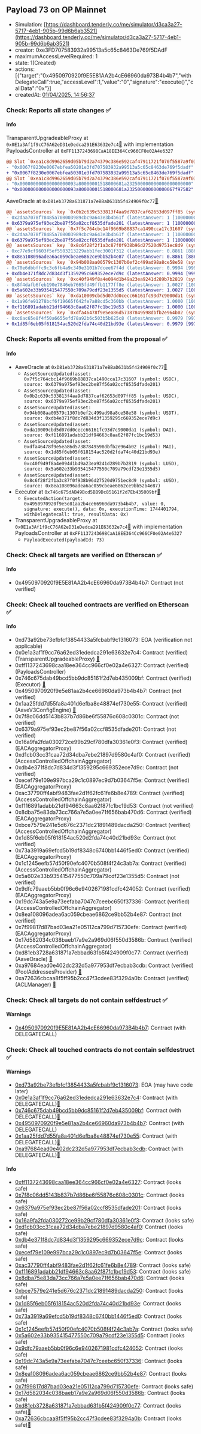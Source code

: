 ## Payload 73 on OP Mainnet

- Simulation: [https://dashboard.tenderly.co/me/simulator/d3ca3a27-5717-4eb1-905b-99d6b6ab3521](https://dashboard.tenderly.co/me/simulator/d3ca3a27-5717-4eb1-905b-99d6b6ab3521)
- creator: 0xe3FD707583932a99513a5c65c8463De769f5DAdF
- maximumAccessLevelRequired: 1
- state: 1(Created)
- actions: [{"target":"0x4950970920f9E5E81AA2b4cE66960da973B4b4b7","withDelegateCall":true,"accessLevel":1,"value":"0","signature":"execute()","callData":"0x"}]
- createdAt: [01/04/2025, 14:56:37](https://optimistic.etherscan.io/tx/0xfac7a93d7d4d185b3b4ebcad74f83aac02d4f35eb35ee12ba1bfe6396561110c)

### Check: Reports all state changes :white_check_mark:

#### Info


TransparentUpgradeableProxy at `0x0E1a3Af1f9cC76A62eD31eDedca291E63632e7c4`[:ghost:](https://github.com/bgd-labs/aave-address-book "GovernanceV3Optimism.PAYLOADS_CONTROLLER") with implementation PayloadsController at `0xFF1137243698CaA18EE364Cc966CF0e02A4e6327`
```diff
@@ Slot `0xea1c8d9962659d05b79d2a74379c386e592caf47911721f070f5587a9f030ffa` @@
- "0x0067f8230e0067ebfea50201e3fd707583932a99513a5c65c8463de769f5dadf"
+ "0x0067f8230e0067ebfea50301e3fd707583932a99513a5c65c8463de769f5dadf"
@@ Slot `0xea1c8d9962659d05b79d2a74379c386e592caf47911721f070f5587a9f030ffb` @@
- "0x000000000000000000093a80000001518000681a232500000000000000000000"
+ "0x000000000000000000093a80000001518000681a232500000000000067f97582"
```

AaveOracle at `0xD81eb3728a631871a7eBBaD631b5f424909f0c77`[:ghost:](https://github.com/bgd-labs/aave-address-book "AaveV3Optimism.ORACLE")
```diff
@@ `assetsSources` key `0x0b2c639c533813f4aa9d7837caf62653d097ff85 (symbol: USDC)` @@
- 0x2daa7078f78485a708003989cbc9a643e3b4b61f (latestAnswer: 1 [100000000, 8 decimals], description: Capped USDC/USD)
+ 0x6379a975ef93ec2be87f56a02ccf8535dfade201 (latestAnswer: 1 [100000000, 8 decimals], description: Capped USDC/USD)
@@ `assetsSources` key `0x7f5c764cbc14f9669b88837ca1490cca17c31607 (symbol: USDC)` @@
- 0x2daa7078f78485a708003989cbc9a643e3b4b61f (latestAnswer: 1 [100000000, 8 decimals], description: Capped USDC/USD)
+ 0x6379a975ef93ec2be87f56a02ccf8535dfade201 (latestAnswer: 1 [100000000, 8 decimals], description: Capped USDC/USD)
@@ `assetsSources` key `0x8c6f28f2f1a3c87f0f938b96d27520d9751ec8d9 (symbol: sUSD)` @@
- 0xc77e9cf9603f5ef5503213229abb1fec3001f312 (latestAnswer: 0.8861 [88616321, 8 decimals], description: Capped sUSD/USD)
+ 0x8ea108096adea6ac059cbeae6862ce9bb52b4e87 (latestAnswer: 0.8861 [88616321, 8 decimals], description: Capped sUSD/USD)
@@ `assetsSources` key `0x94b008aa00579c1307b0ef2c499ad98a8ce58e58 (symbol: USDT)` @@
- 0x70e6dbbffc9c3c6fb4a9c349e3101b7dcee67f4d (latestAnswer: 0.9994 [99940000, 8 decimals], description: Capped USDT/USD)
+ 0xdb4e371f8dc7d834d3f1359295c669352ece7d9c (latestAnswer: 0.9994 [99940000, 8 decimals], description: Capped USDT/USD)
@@ `assetsSources` key `0xc40f949f8a4e094d1b49a23ea9241d289b7b2819 (symbol: LUSD)` @@
- 0x8f4dafb6feb190e7846eb7665fd49ffb1177ff8e (latestAnswer: 1.0027 [100275224, 8 decimals], description: Capped LUSD/USD)
+ 0x5a602e33b935415477550c709a79cdf23e1355d5 (latestAnswer: 1.0027 [100275224, 8 decimals], description: Capped LUSD/USD)
@@ `assetsSources` key `0xda10009cbd5d07dd0cecc66161fc93d7c9000da1 (symbol: DAI)` @@
- 0x1a96fe91278bcf6f19665f642fe7a88cd5c360bb (latestAnswer: 1.0000 [100005893, 8 decimals], description: Capped DAI/USD)
+ 0xf116891adabb21df94663c8aa62f87fc1bc19d53 (latestAnswer: 1.0000 [100005893, 8 decimals], description: Capped DAI/USD)
@@ `assetsSources` key `0xdfa46478f9e5ea86d57387849598dbfb2e964b02 (symbol: MAI)` @@
- 0xc6ac65e8f4f50a6655efd78a92b6c503b5b625c8 (latestAnswer: 0.9979 [99793751, 8 decimals], description: Capped MAI/USD)
+ 0x1d85f6eb05f618154ac520d2fda74c40d21bd93e (latestAnswer: 0.9979 [99793751, 8 decimals], description: Capped MAI/USD)
```


### Check: Reports all events emitted from the proposal :white_check_mark:

#### Info

- AaveOracle at `0xD81eb3728a631871a7eBBaD631b5f424909f0c77`[:ghost:](https://github.com/bgd-labs/aave-address-book "AaveV3Optimism.ORACLE")
  - `AssetSourceUpdated(asset: 0x7f5c764cbc14f9669b88837ca1490cca17c31607 (symbol: USDC), source: 0x6379a975ef93ec2be87f56a02ccf8535dfade201)`
  - `AssetSourceUpdated(asset: 0x0b2c639c533813f4aa9d7837caf62653d097ff85 (symbol: USDC), source: 0x6379a975ef93ec2be87f56a02ccf8535dfade201)`
  - `AssetSourceUpdated(asset: 0x94b008aa00579c1307b0ef2c499ad98a8ce58e58 (symbol: USDT), source: 0xdb4e371f8dc7d834d3f1359295c669352ece7d9c)`
  - `AssetSourceUpdated(asset: 0xda10009cbd5d07dd0cecc66161fc93d7c9000da1 (symbol: DAI), source: 0xf116891adabb21df94663c8aa62f87fc1bc19d53)`
  - `AssetSourceUpdated(asset: 0xdfa46478f9e5ea86d57387849598dbfb2e964b02 (symbol: MAI), source: 0x1d85f6eb05f618154ac520d2fda74c40d21bd93e)`
  - `AssetSourceUpdated(asset: 0xc40f949f8a4e094d1b49a23ea9241d289b7b2819 (symbol: LUSD), source: 0x5a602e33b935415477550c709a79cdf23e1355d5)`
  - `AssetSourceUpdated(asset: 0x8c6f28f2f1a3c87f0f938b96d27520d9751ec8d9 (symbol: sUSD), source: 0x8ea108096adea6ac059cbeae6862ce9bb52b4e87)`
- Executor at `0x746c675dAB49Bcd5BB9Dc85161f2d7Eb435009bf`[:ghost:](https://github.com/bgd-labs/aave-address-book "AaveV3Optimism.ACL_ADMIN, GovernanceV3Optimism.EXECUTOR_LVL_1")
  - `ExecutedAction(target: 0x4950970920f9e5e81aa2b4ce66960da973b4b4b7, value: 0, signature: execute(), data: 0x, executionTime: 1744401794, withDelegatecall: true, resultData: 0x)`
- TransparentUpgradeableProxy at `0x0E1a3Af1f9cC76A62eD31eDedca291E63632e7c4`[:ghost:](https://github.com/bgd-labs/aave-address-book "GovernanceV3Optimism.PAYLOADS_CONTROLLER") with implementation PayloadsController at `0xFF1137243698CaA18EE364Cc966CF0e02A4e6327`
  - `PayloadExecuted(payloadId: 73)`

### Check: Check all targets are verified on Etherscan :white_check_mark:

#### Info

- 0x4950970920f9E5E81AA2b4cE66960da973B4b4b7: Contract (not verified) 

### Check: Check all touched contracts are verified on Etherscan :white_check_mark:

#### Info

- 0xd73a92be73efbfcf3854433a5fcbabf9c1316073: EOA (verification not applicable)
- 0x0e1a3af1f9cc76a62ed31ededca291e63632e7c4: Contract (verified) (TransparentUpgradeableProxy) [:ghost:](https://github.com/bgd-labs/aave-address-book "GovernanceV3Optimism.PAYLOADS_CONTROLLER")
- 0xff1137243698caa18ee364cc966cf0e02a4e6327: Contract (verified) (PayloadsController) 
- 0x746c675dab49bcd5bb9dc85161f2d7eb435009bf: Contract (verified) (Executor) [:ghost:](https://github.com/bgd-labs/aave-address-book "AaveV3Optimism.ACL_ADMIN, GovernanceV3Optimism.EXECUTOR_LVL_1")
- 0x4950970920f9e5e81aa2b4ce66960da973b4b4b7: Contract (not verified) 
- 0x1aa25fdd7d55fa8a401d6efba8e48874ef730e55: Contract (verified) (AaveV3ConfigEngine) [:ghost:](https://github.com/bgd-labs/aave-address-book "AaveV3Optimism.CONFIG_ENGINE")
- 0x7f8c06dd5143b837b7d86be6f55876c608c0301c: Contract (not verified) 
- 0x6379a975ef93ec2be87f56a02ccf8535dfade201: Contract (not verified) 
- 0x16a9fa2fda030272ce99b29cf780dfa30361e0f3: Contract (verified) (EACAggregatorProxy) 
- 0xd1cb03cc31caa72d34dba7ebe21897d9580c4af0: Contract (verified) (AccessControlledOffchainAggregator) 
- 0xdb4e371f8dc7d834d3f1359295c669352ece7d9c: Contract (not verified) 
- 0xecef79e109e997bca29c1c0897ec9d7b03647f5e: Contract (verified) (EACAggregatorProxy) 
- 0xac37790ff4abf9483fae2d1f62fc61fe6b8e4789: Contract (verified) (AccessControlledOffchainAggregator) 
- 0xf116891adabb21df94663c8aa62f87fc1bc19d53: Contract (not verified) 
- 0x8dba75e83da73cc766a7e5a0ee71f656bab470d6: Contract (verified) (EACAggregatorProxy) 
- 0xbce7579e241e5d676c2371dc21891489dacda250: Contract (verified) (AccessControlledOffchainAggregator) 
- 0x1d85f6eb05f618154ac520d2fda74c40d21bd93e: Contract (not verified) 
- 0x73a3919a69efcd5b19df8348c6740bb1446f5ed0: Contract (verified) (EACAggregatorProxy) 
- 0x1c1245eefb57d50f90efc4070b508f4f24c3ab7a: Contract (verified) (AccessControlledOffchainAggregator) 
- 0x5a602e33b935415477550c709a79cdf23e1355d5: Contract (not verified) 
- 0x9dfc79aaeb5bb0f96c6e9402671981cdfc424052: Contract (verified) (EACAggregatorProxy) 
- 0x19dc743a5e9a73eefaba7047c7ceebc650f37336: Contract (verified) (AccessControlledOffchainAggregator) 
- 0x8ea108096adea6ac059cbeae6862ce9bb52b4e87: Contract (not verified) 
- 0x7f99817d87bad03ea21e05112ca799d715730efe: Contract (verified) (EACAggregatorProxy) 
- 0x17d582034c038baeb17a9e2a969d06f550d3586b: Contract (verified) (AccessControlledOffchainAggregator) 
- 0xd81eb3728a631871a7ebbad631b5f424909f0c77: Contract (verified) (AaveOracle) [:ghost:](https://github.com/bgd-labs/aave-address-book "AaveV3Optimism.ORACLE")
- 0xa97684ead0e402dc232d5a977953df7ecbab3cdb: Contract (verified) (PoolAddressesProvider) [:ghost:](https://github.com/bgd-labs/aave-address-book "AaveV3Optimism.POOL_ADDRESSES_PROVIDER")
- 0xa72636cbcaa8f5ff95b2cc47f3cdee83f3294a0b: Contract (verified) (ACLManager) [:ghost:](https://github.com/bgd-labs/aave-address-book "AaveV3Optimism.ACL_MANAGER")

### Check: Check all targets do not contain selfdestruct :white_check_mark:

#### Warnings

- [0x4950970920f9E5E81AA2b4cE66960da973B4b4b7](https://optimistic.etherscan.io/address/0x4950970920f9E5E81AA2b4cE66960da973B4b4b7): Contract (with DELEGATECALL)

### Check: Check all touched contracts do not contain selfdestruct :white_check_mark:

#### Warnings

- [0xd73a92be73efbfcf3854433a5fcbabf9c1316073](https://optimistic.etherscan.io/address/0xd73a92be73efbfcf3854433a5fcbabf9c1316073): EOA (may have code later)
- [0x0e1a3af1f9cc76a62ed31ededca291e63632e7c4](https://optimistic.etherscan.io/address/0x0e1a3af1f9cc76a62ed31ededca291e63632e7c4): Contract (with DELEGATECALL)[:ghost:](https://github.com/bgd-labs/aave-address-book "GovernanceV3Optimism.PAYLOADS_CONTROLLER")
- [0x746c675dab49bcd5bb9dc85161f2d7eb435009bf](https://optimistic.etherscan.io/address/0x746c675dab49bcd5bb9dc85161f2d7eb435009bf): Contract (with DELEGATECALL)[:ghost:](https://github.com/bgd-labs/aave-address-book "AaveV3Optimism.ACL_ADMIN, GovernanceV3Optimism.EXECUTOR_LVL_1")
- [0x4950970920f9e5e81aa2b4ce66960da973b4b4b7](https://optimistic.etherscan.io/address/0x4950970920f9e5e81aa2b4ce66960da973b4b4b7): Contract (with DELEGATECALL)
- [0x1aa25fdd7d55fa8a401d6efba8e48874ef730e55](https://optimistic.etherscan.io/address/0x1aa25fdd7d55fa8a401d6efba8e48874ef730e55): Contract (with DELEGATECALL)[:ghost:](https://github.com/bgd-labs/aave-address-book "AaveV3Optimism.CONFIG_ENGINE")
- [0xa97684ead0e402dc232d5a977953df7ecbab3cdb](https://optimistic.etherscan.io/address/0xa97684ead0e402dc232d5a977953df7ecbab3cdb): Contract (with DELEGATECALL)[:ghost:](https://github.com/bgd-labs/aave-address-book "AaveV3Optimism.POOL_ADDRESSES_PROVIDER")

#### Info

- [0xff1137243698caa18ee364cc966cf0e02a4e6327](https://optimistic.etherscan.io/address/0xff1137243698caa18ee364cc966cf0e02a4e6327): Contract (looks safe)
- [0x7f8c06dd5143b837b7d86be6f55876c608c0301c](https://optimistic.etherscan.io/address/0x7f8c06dd5143b837b7d86be6f55876c608c0301c): Contract (looks safe)
- [0x6379a975ef93ec2be87f56a02ccf8535dfade201](https://optimistic.etherscan.io/address/0x6379a975ef93ec2be87f56a02ccf8535dfade201): Contract (looks safe)
- [0x16a9fa2fda030272ce99b29cf780dfa30361e0f3](https://optimistic.etherscan.io/address/0x16a9fa2fda030272ce99b29cf780dfa30361e0f3): Contract (looks safe)
- [0xd1cb03cc31caa72d34dba7ebe21897d9580c4af0](https://optimistic.etherscan.io/address/0xd1cb03cc31caa72d34dba7ebe21897d9580c4af0): Contract (looks safe)
- [0xdb4e371f8dc7d834d3f1359295c669352ece7d9c](https://optimistic.etherscan.io/address/0xdb4e371f8dc7d834d3f1359295c669352ece7d9c): Contract (looks safe)
- [0xecef79e109e997bca29c1c0897ec9d7b03647f5e](https://optimistic.etherscan.io/address/0xecef79e109e997bca29c1c0897ec9d7b03647f5e): Contract (looks safe)
- [0xac37790ff4abf9483fae2d1f62fc61fe6b8e4789](https://optimistic.etherscan.io/address/0xac37790ff4abf9483fae2d1f62fc61fe6b8e4789): Contract (looks safe)
- [0xf116891adabb21df94663c8aa62f87fc1bc19d53](https://optimistic.etherscan.io/address/0xf116891adabb21df94663c8aa62f87fc1bc19d53): Contract (looks safe)
- [0x8dba75e83da73cc766a7e5a0ee71f656bab470d6](https://optimistic.etherscan.io/address/0x8dba75e83da73cc766a7e5a0ee71f656bab470d6): Contract (looks safe)
- [0xbce7579e241e5d676c2371dc21891489dacda250](https://optimistic.etherscan.io/address/0xbce7579e241e5d676c2371dc21891489dacda250): Contract (looks safe)
- [0x1d85f6eb05f618154ac520d2fda74c40d21bd93e](https://optimistic.etherscan.io/address/0x1d85f6eb05f618154ac520d2fda74c40d21bd93e): Contract (looks safe)
- [0x73a3919a69efcd5b19df8348c6740bb1446f5ed0](https://optimistic.etherscan.io/address/0x73a3919a69efcd5b19df8348c6740bb1446f5ed0): Contract (looks safe)
- [0x1c1245eefb57d50f90efc4070b508f4f24c3ab7a](https://optimistic.etherscan.io/address/0x1c1245eefb57d50f90efc4070b508f4f24c3ab7a): Contract (looks safe)
- [0x5a602e33b935415477550c709a79cdf23e1355d5](https://optimistic.etherscan.io/address/0x5a602e33b935415477550c709a79cdf23e1355d5): Contract (looks safe)
- [0x9dfc79aaeb5bb0f96c6e9402671981cdfc424052](https://optimistic.etherscan.io/address/0x9dfc79aaeb5bb0f96c6e9402671981cdfc424052): Contract (looks safe)
- [0x19dc743a5e9a73eefaba7047c7ceebc650f37336](https://optimistic.etherscan.io/address/0x19dc743a5e9a73eefaba7047c7ceebc650f37336): Contract (looks safe)
- [0x8ea108096adea6ac059cbeae6862ce9bb52b4e87](https://optimistic.etherscan.io/address/0x8ea108096adea6ac059cbeae6862ce9bb52b4e87): Contract (looks safe)
- [0x7f99817d87bad03ea21e05112ca799d715730efe](https://optimistic.etherscan.io/address/0x7f99817d87bad03ea21e05112ca799d715730efe): Contract (looks safe)
- [0x17d582034c038baeb17a9e2a969d06f550d3586b](https://optimistic.etherscan.io/address/0x17d582034c038baeb17a9e2a969d06f550d3586b): Contract (looks safe)
- [0xd81eb3728a631871a7ebbad631b5f424909f0c77](https://optimistic.etherscan.io/address/0xd81eb3728a631871a7ebbad631b5f424909f0c77): Contract (looks safe)[:ghost:](https://github.com/bgd-labs/aave-address-book "AaveV3Optimism.ORACLE")
- [0xa72636cbcaa8f5ff95b2cc47f3cdee83f3294a0b](https://optimistic.etherscan.io/address/0xa72636cbcaa8f5ff95b2cc47f3cdee83f3294a0b): Contract (looks safe)[:ghost:](https://github.com/bgd-labs/aave-address-book "AaveV3Optimism.ACL_MANAGER")

